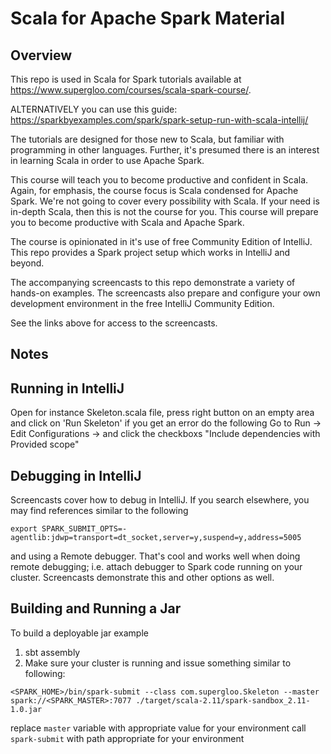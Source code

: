 # Scala for Apache Spark Material

## Overview
This repo is used in Scala for Spark tutorials available at https://www.supergloo.com/courses/scala-spark-course/.

ALTERNATIVELY you can use this guide: https://sparkbyexamples.com/spark/spark-setup-run-with-scala-intellij/

The tutorials are designed for those new to Scala, but familiar with programming in other languages.  Further, it's presumed there is an interest in learning Scala in order to use Apache Spark.  

This course will teach you to become productive and confident in Scala.  Again, for emphasis, the course focus is Scala condensed for Apache Spark.  We're not going to cover every possibility with Scala.  If your need is in-depth Scala, then this is not the course for you.  This course will prepare you to become productive with Scala and Apache Spark.

The course is opinionated in it's use of free Community Edition of IntelliJ.  This repo provides a Spark project setup which works in IntelliJ and beyond. 

The accompanying screencasts to this repo demonstrate a variety of hands-on examples.  The screencasts also prepare and configure your own development environment in the free IntelliJ Community Edition.

See the links above for access to the screencasts.

## Notes
## Running in IntelliJ
Open for instance Skeleton.scala file, press right button on an empty area and click on 'Run Skeleton' if you get an error do the following
Go to Run -> Edit Configurations -> and click the checkboxs "Include dependencies with Provided scope"

## Debugging in IntelliJ

Screencasts cover how to debug in IntelliJ.  If you search elsewhere, you may find references similar to the following

`export SPARK_SUBMIT_OPTS=-agentlib:jdwp=transport=dt_socket,server=y,suspend=y,address=5005`

and using a Remote debugger.  That's cool and works well when doing remote debugging; i.e. attach debugger to Spark code running on your cluster.  Screencasts demonstrate this and other options as well.


## Building and Running a Jar
To build a deployable jar example

1. sbt assembly
2. Make sure your cluster is running and issue something similar to following:

```
<SPARK_HOME>/bin/spark-submit --class com.supergloo.Skeleton --master spark://<SPARK_MASTER>:7077 ./target/scala-2.11/spark-sandbox_2.11-1.0.jar
```

replace `master` variable with appropriate value for your environment
call `spark-submit` with path appropriate for your environment
